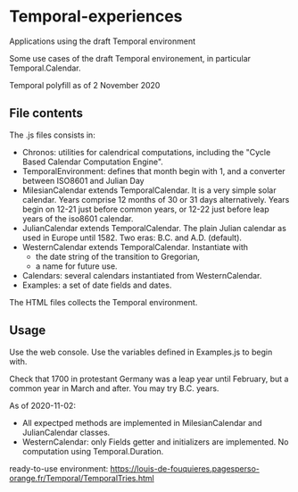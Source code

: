 # Temporal-experiences
Applications using the draft Temporal environment

Some use cases of the draft Temporal environement, in particular Temporal.Calendar.

Temporal polyfill as of 2 November 2020

## File contents
The .js files consists in:
* Chronos: utilities for calendrical computations, including the "Cycle Based Calendar Computation Engine".
* TemporalEnvironment: defines that month begin with 1, and a converter between ISO8601 and Julian Day
* MilesianCalendar extends TemporalCalendar. It is a very simple solar calendar. 
Years comprise 12 months of 30 or 31 days alternatively. 
Years begin on 12-21 just before common years, or 12-22 just before leap years
of the iso8601 calendar.
* JulianCalendar extends TemporalCalendar. The plain Julian calendar as used in Europe
until 1582. Two eras: B.C. and A.D. (default).
* WesternCalendar extends TemporalCalendar. Instantiate with 
    * the date string of the transition to Gregorian,
    * a name for future use.
* Calendars: several calendars instantiated from WesternCalendar.
* Examples: a set of date fields and dates.

The HTML files collects the Temporal environment.

## Usage
Use the web console.
Use the variables defined in Examples.js to begin with.

Check that 1700 in protestant Germany was a leap year until February, but a common year in March and after.
You may try B.C. years.

As of 2020-11-02: 
* All expectped methods are implemented in MilesianCalendar and JulianCalendar classes.
* WesternCalendar: only Fields getter and initializers are implemented. No computation using Temporal.Duration.

ready-to-use environment: https://louis-de-fouquieres.pagesperso-orange.fr/Temporal/TemporalTries.html
